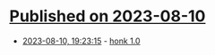 # [Published on 2023-08-10](index.md)

* [2023-08-10, 19:23:15](https://lobste.rs/s/hdt5ti/honk_1_0) - [honk 1.0](https://flak.tedunangst.com/post/honk-10)
